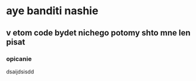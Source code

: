 # aye banditi nashie
## v etom code bydet nichego potomy shto mne len pisat
### opicanie

dsaijdsisdd

